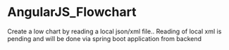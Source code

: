 # AngularJS_Flowchart
Create a low chart by reading a local json/xml file.. Reading of local xml is pending and will be done via spring boot application from backend
